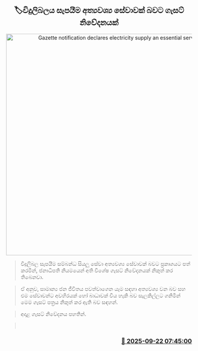 <p align='center'><b><h2 align='center' title='Gazette notification declares electricity supply an essential service'>🏷විදුලිබලය සැපයීම අත්‍යවශ්‍ය සේවාවක් බවට ගැසට් නිවේදනයක්</h2></b></p>
<p align='center'><img src='https://helakuru.sgp1.cdn.digitaloceanspaces.com/esana/images/lib/electrycity-new-thumb.jpg' width='600' alt='Gazette notification declares electricity supply an essential service'></p>

> විදුලිබල සැපයීම සම්බන්ධ සියලු සේවා අත්‍යවශ්‍ය සේවාවක් බවට ප්‍රකාශයට පත් කරමින්, ජනාධිපති නියමයෙන් අති විශේෂ ගැසට් නිවේදනයක් නිකුත් කර තිබෙනවා.

> ඒ අනුව, සාමාන්‍ය ජන ජීවිතය පවත්වාගෙන යෑම සඳහා අත්‍යවශ්‍ය වන බව සහ එම සේවාවන්ට අවහිරයක් හෝ බාධාවක් විය හැකි බව සැලකිල්ලට ගනිමින් මෙම ගැසට් පත්‍රය නිකුත් කර ඇති බව සඳහන්.

> අදාළ ගැසට් නිවේදනය පහතින්.

>  



<h3 align='right'><a href='https://www.helakuru.lk/esana/p/113843/'>📅 2025-09-22 07:45:00</a></h3>
